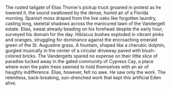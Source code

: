 The rusted tailgate of Elias Thorne's pickup truck groaned in protest as he lowered it, the sound swallowed by the dense, humid air of a Florida morning.  Spanish moss draped from the live oaks like forgotten laundry, casting long, skeletal shadows across the manicured lawn of the Vandergelt estate.  Elias, sweat already beading on his forehead despite the early hour, surveyed his domain for the day.  Hibiscus bushes exploded in vibrant pinks and oranges, struggling for dominance against the encroaching emerald green of the St. Augustine grass.  A fountain, shaped like a cherubic dolphin, gurgled musically in the center of a circular driveway paved with blush-colored bricks.  The Vandergelts spared no expense on their little slice of paradise tucked away in the gated community of Cypress Cay, a place where even the palm trees seemed to hold themselves with an air of haughty indifference.  Elias, however, felt no awe. He saw only the work. The relentless, back-breaking, sun-drenched work that kept this artificial Eden alive.
